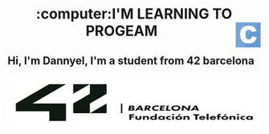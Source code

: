 <!--Título-->
<h1 align="center"> :computer:I'M LEARNING TO PROGEAM
<a href="https://www.cprogramming.com/"><img src="img/c.png" align="right" width="50" height="50"></p></a>

<!--Presentación-->
<h2 alingn="left"> Hi, I'm <b>Dannyel,</b> I'm a student from <b>42 barcelona</p></h2>
<img src="img/42.png" align="center"width="1000" height="100">
<!--URLS-->

